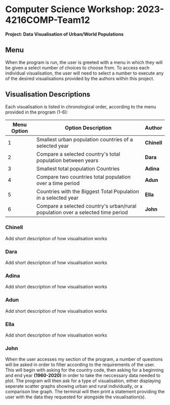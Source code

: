 # Computer Science Workshop: 2023-4216COMP-Team12
**Project: Data Visualisation of Urban/World Populations**

## Menu
When the program is run, the user is greeted with a menu in which they will be given a select number of choices to choose from.
To access each individual visualisation, the user will need to select a number to execute any of the desired visualisations provided by the authors within this project.

## Visualisation Descriptions

Each visualisation is listed in chronological order, according to the menu provided in the program (1-6):

| Menu Option | Option Description  | Author |
|----|------------- | ------------- |
|1| Smallest urban population countries of a selected year  | **Chinell** |
|2| Compare a selected country's total population between years  | **Dara** |
|3| Smallest total population Countries | **Adina** |
|4| Compare two countries total population over a time period | **Adun** |
|5| Countries with the Biggest Total Population in a selected year | **Ella** |
|6| Compare a selected country\'s urban/rural population over a selected time period | **John** |

### Chinell
Add short description of how visualisation works

### Dara
Add short description of how visualisation works

### Adina
Add short description of how visualisation works

### Adun
Add short description of how visualisation works

### Ella
Add short description of how visualisation works

### John
When the user accesses my section of the program, a number of questions will be asked in order to filter according to the requirements of the user. This will begin with asking for the country code, then asking for a beginning and end year **(1960-2020)** in order to take the neccessary data needed to plot. The program will then ask for a type of visualisation, either displaying seperate scatter graphs showing urban and rural individually, or a comparison line graph. The terminal will then print a statement providing the user with the data they requested for alongside the visualisation(s).